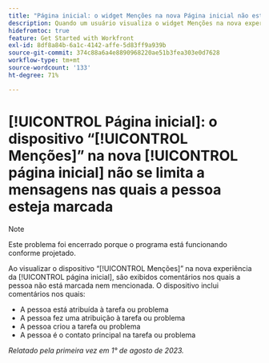 ```yaml
---
title: "Página inicial: o widget Menções na nova Página inicial não está limitado a mensagens nas quais o usuário está marcado."
description: Quando um usuário visualiza o widget Menções na nova experiência da Página inicial, ele vê comentários que não estão marcados ou mencionados em.
hidefromtoc: true
feature: Get Started with Workfront
exl-id: 8df8a84b-6a1c-4142-affe-5d83ff9a939b
source-git-commit: 374c88a6a4e8890968220ae51b3fea303e0d7628
workflow-type: tm+mt
source-wordcount: '133'
ht-degree: 71%

---
```


# [!UICONTROL Página inicial]: o dispositivo “[!UICONTROL Menções]” na nova [!UICONTROL página inicial] não se limita a mensagens nas quais a pessoa esteja marcada

<!--Requested article, won't fix-->

>[!NOTE]
>
>Este problema foi encerrado porque o programa está funcionando conforme projetado.

Ao visualizar o dispositivo “[!UICONTROL Menções]” na nova experiência da [!UICONTROL página inicial], são exibidos comentários nos quais a pessoa não está marcada nem mencionada. O dispositivo inclui comentários nos quais:

* A pessoa está atribuída à tarefa ou problema
* A pessoa fez uma atribuição à tarefa ou problema
* A pessoa criou a tarefa ou problema
* A pessoa é o contato principal na tarefa ou problema

_Relatado pela primeira vez em 1° de agosto de 2023._
